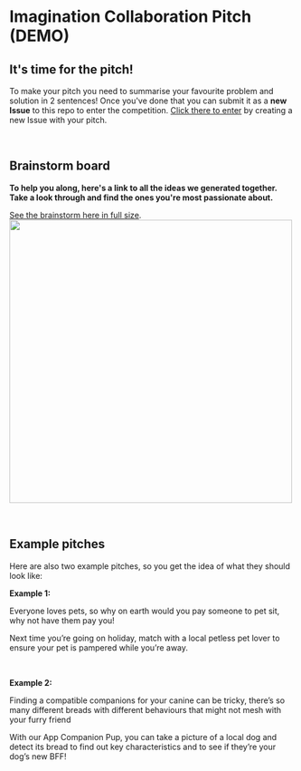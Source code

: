 # Imagination Collaboration Pitch (DEMO)

## It's time for the pitch!

To make your pitch you need to summarise your favourite problem and solution in 2 sentences!
Once you've done that you can submit it as a **new Issue** to this repo to enter the competition. 
[Click there to enter](https://github.com/reneenoble/Imagination-Collaboration-demo/issues) by creating a new Issue with your pitch.

<br>

## Brainstorm board
**To help you along, here's a link to all the ideas we generated together. Take a look through and find the ones you're most passionate about.**

[See the brainstorm here in full size](https://github.com/reneenoble/Imagination-Collaboration-demo/Imagination-Collaboration-Demo.png).
<img src="https://github.com/reneenoble/Imagination-Collaboration-demo/Imagination-Collaboration-Demo.png" style="width: 500px;">

<br>


## Example pitches
Here are also two example pitches, so you get the idea of what they should look like:

**Example 1:**

Everyone loves pets, so why on earth would you pay someone to pet sit, why not have them pay you! 

Next time you’re going on holiday, match with a local petless pet lover to ensure your pet is pampered while you’re away. 

<br>

**Example 2:**

Finding a compatible companions for your canine can be tricky, there’s so many different breads with different behaviours that might not mesh with your furry friend 

With our App Companion Pup, you can take a picture of a local dog and detect its bread to find out key characteristics and to see if they’re your dog’s new BFF!


